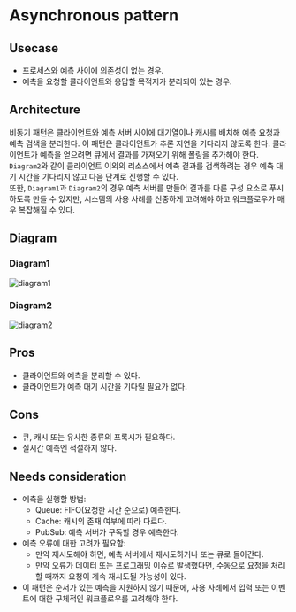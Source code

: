 # Asynchronous pattern

## Usecase
- 프로세스와 예측 사이에 의존성이 없는 경우.
- 예측을 요청할 클라이언트와 응답할 목적지가 분리되어 있는 경우.

## Architecture
비동기 패턴은 클라이언트와 예측 서버 사이에 대기열이나 캐시를 배치해 예측 요청과 예측 검색을 분리한다. 이 패턴은 클라이언트가 추론 지연을 기다리지 않도록 한다. 클라이언트가 예측을 얻으려면 큐에서 결과를 가져오기 위해 폴링을 추가해야 한다. `Diagram2`와 같이 클라이언트 이외의 리소스에서 예측 결과를 검색하려는 경우 예측 대기 시간을 기다리지 않고 다음 단계로 진행할 수 있다.<br>
또한, `Diagram1`과 `Diagram2`의 경우 예측 서버를 만들어 결과를 다른 구성 요소로 푸시하도록 만들 수 있지만, 시스템의 사용 사례를 신중하게 고려해야 하고 워크플로우가 매우 복잡해질 수 있다.


## Diagram
### Diagram1
![diagram1](diagram1.png)

### Diagram2
![diagram2](diagram2.png)

## Pros
- 클라이언트와 예측을 분리할 수 있다.
- 클라이언트가 예측 대기 시간을 기다릴 필요가 없다.

## Cons
- 큐, 캐시 또는 유사한 종류의 프록시가 필요하다.
- 실시간 예측엔 적절하지 않다.

## Needs consideration
- 예측을 실행할 방법:
  - Queue: FIFO(요청한 시간 순으로) 예측한다.
  - Cache: 캐시의 존재 여부에 따라 다르다.
  - PubSub: 예측 서버가 구독할 경우 예측한다.
- 예측 오류에 대한 고려가 필요함:
  - 만약 재시도해야 하면, 예측 서버에서 재시도하거나 또는 큐로 돌아간다.
  - 만약 오류가 데이터 또는 프로그래밍 이슈로 발생했다면, 수동으로 요청을 처리할 때까지 요청이 계속 재시도될 가능성이 있다.
- 이 패턴은 순서가 있는 예측을 지원하지 않기 때문에, 사용 사례에서 입력 또는 이벤트에 대한 구체적인 워크플로우를 고려해야 한다.
